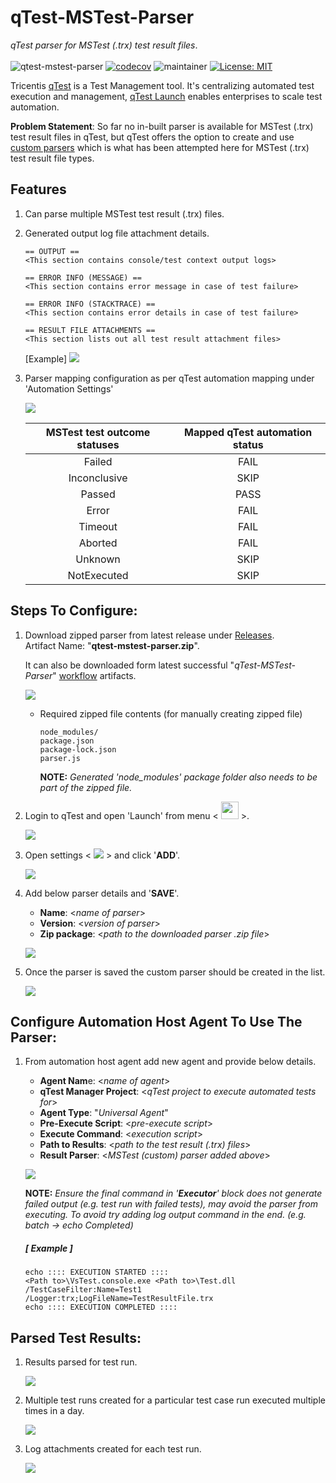 # **qTest-MSTest-Parser**
*qTest parser for MSTest (.trx) test result files*. </br></br>
![qtest-mstest-parser](https://github.com/abhinavminhas/qtest-mstest-parser/actions/workflows/main.yml/badge.svg)
[![codecov](https://codecov.io/gh/abhinavminhas/qtest-mstest-parser/branch/main/graph/badge.svg?token=JZRDLOU856)](https://codecov.io/gh/abhinavminhas/qtest-mstest-parser)
![maintainer](https://img.shields.io/badge/Creator/Maintainer-abhinavminhas-e65c00)
[![License: MIT](https://img.shields.io/badge/License-MIT-blue.svg)](https://opensource.org/licenses/MIT)

Tricentis [qTest](https://www.tricentis.com/products/unified-test-management-qtest/) is a Test Management tool. It's centralizing automated test execution and management, [qTest Launch](https://www.tricentis.com/resources/qtest-launch-test-automation-management/) enables enterprises to scale test automation.

**Problem Statement**: So far no in-built parser is available for MSTest (.trx) test result files in qTest, but qTest offers the option to create and use [custom parsers](https://documentation.tricentis.com/qtest/od/en/content/launch/automation_host/universal_agent/parsers/develop_custom_test_result_parser_for_universal_agent.htm) which is what has been attempted here for MSTest (.trx) test result file types. </br>

## Features

1. Can parse multiple MSTest test result (.trx) files.
2. Generated output log file attachment details.
   ````
   == OUTPUT == 
   <This section contains console/test context output logs>

   == ERROR INFO (MESSAGE) == 
   <This section contains error message in case of test failure>

   == ERROR INFO (STACKTRACE) == 
   <This section contains error details in case of test failure>
   
   == RESULT FILE ATTACHMENTS == 
   <This section lists out all test result attachment files>
   ````
   [Example]
   <img src="https://user-images.githubusercontent.com/17473202/137570712-1c16433a-f2be-45c9-a857-dd9764a9a915.png" > </img>
3. Parser mapping configuration as per qTest automation mapping under 'Automation Settings'

   <img src="https://user-images.githubusercontent.com/17473202/137570732-af07827f-2519-47bb-bbe3-fe5abf30db0c.png" > </img>

   | MSTest test outcome statuses | Mapped qTest automation status |
   | :---: | :---: |
   | Failed | FAIL |
   | Inconclusive | SKIP |
   | Passed | PASS |
   | Error | FAIL |
   | Timeout | FAIL |
   | Aborted | FAIL |
   | Unknown | SKIP |
   | NotExecuted | SKIP |

## Steps To Configure:

1. Download zipped parser from latest release under [Releases](https://github.com/abhinavminhas/qtest-mstest-parser/releases).  
   Artifact Name: "**qtest-mstest-parser.zip**".  

   It can also be downloaded form latest successful "*qTest-MSTest-Parser*" [workflow](https://github.com/abhinavminhas/qtest-mstest-parser/actions/workflows/main.yml) artifacts.

   <img src="https://user-images.githubusercontent.com/17473202/137570746-b66adc87-a5ce-4a6c-a2d9-427066c23689.png" > </img>

   - Required zipped file contents (for manually creating zipped file)
        ```
        node_modules/
        package.json
        package-lock.json
        parser.js
        ```

      **NOTE:** *Generated 'node_modules' package folder also needs to be part of the zipped file.*

2. Login to qTest and open 'Launch' from menu < <img src="https://user-images.githubusercontent.com/17473202/137571224-165dc5a7-f75f-427e-9432-660679b72578.png" width ="28px"> </img> >.

   <img src="https://user-images.githubusercontent.com/17473202/137571310-d26392b2-6e7f-4cc4-9d9a-d9b6550746f6.png"> </img>

3. Open settings < <img src="https://user-images.githubusercontent.com/17473202/137571346-bf8ded0f-e1d0-40d2-b4bb-eda65c053388.png"> </img> > and click '**ADD**'.

   <img src="https://user-images.githubusercontent.com/17473202/137571400-6164641f-a2e5-4b16-9fdd-258eabe1e98a.png"> </img>

4. Add below parser details and '**SAVE**'.
    - **Name**: <*name of parser*>
    - **Version**: <*version of parser*>
    - **Zip package**: <*path to the downloaded parser .zip file*> </br>

   <img src="https://user-images.githubusercontent.com/17473202/137571410-84d5d2e3-7441-4f5b-844b-312d4fe67f9b.png"> </img>

5. Once the parser is saved the custom parser should be created in the list.

   <img src="https://user-images.githubusercontent.com/17473202/137571422-5622c78e-19b6-4044-bd44-a419d3d2e4b5.png"> </img>

## Configure Automation Host Agent To Use The Parser:

1. From automation host agent add new agent and provide below details.
   - **Agent Nam**e: <*name of agent*>
   - **qTest Manager Project**: <*qTest project to execute automated tests for*>
   - **Agent Type**: "*Universal Agent*"
   - **Pre-Execute Script**: <*pre-execute script*>
   - **Execute Command**: <*execution script*>
   - **Path to Results**: <*path to the test result (.trx) files*>
   - **Result Parser**: <*MSTest (custom) parser added above*> </br>
   
   <img src="https://user-images.githubusercontent.com/17473202/137571430-0786f5f5-2a5c-4794-b261-89a0134c797c.png"> </img>

   **NOTE:** *Ensure the final command in '_**Executor**_' block does not generate failed output (e.g. test run with failed tests), may avoid the parser from executing. To avoid try adding log output command in the end. (e.g. batch -> echo Completed)*
      ##### [ Example ] #####
      ```
      echo :::: EXECUTION STARTED ::::
      <Path to>\VsTest.console.exe <Path to>\Test.dll /TestCaseFilter:Name=Test1 /Logger:trx;LogFileName=TestResultFile.trx
      echo :::: EXECUTION COMPLETED ::::
      ```

## Parsed Test Results:

1. Results parsed for test run.
   
   <img src="https://user-images.githubusercontent.com/17473202/137571439-421c7867-2ad3-4902-83b7-30a3a4ebbed6.png"> </img>

2. Multiple test runs created for a particular test case run executed multiple times in a day.
   
   <img src="https://user-images.githubusercontent.com/17473202/137571445-4682af87-b8f9-4027-b678-ac95880bb541.png"> </img>

3. Log attachments created for each test run.
   
   <img src="https://user-images.githubusercontent.com/17473202/137571457-9ad19b2e-1a8b-4579-aa46-1339bbf87ff6.png"> </img>
